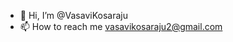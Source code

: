 - 👋 Hi, I’m @VasaviKosaraju
- 📫 How to reach me vasavikosaraju2@gmail.com

<!---
VasaviKosaraju/VasaviKosaraju is a ✨ special ✨ repository because its `README.md` (this file) appears on your GitHub profile.
You can click the Preview link to take a look at your changes.
--->
